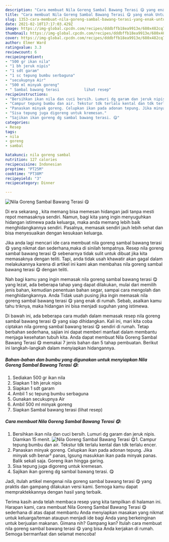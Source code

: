 ```yaml
---
description: "Cara membuat Nila Goreng Sambal Bawang Terasi 😋 yang enak Untuk Jualan"
title: "Cara membuat Nila Goreng Sambal Bawang Terasi 😋 yang enak Untuk Jualan"
slug: 1353-cara-membuat-nila-goreng-sambal-bawang-terasi-yang-enak-untuk-jualan
date: 2021-02-10T17:17:03.429Z
image: https://img-global.cpcdn.com/recipes/dddbffb18ea9913e/680x482cq70/nila-goreng-sambal-bawang-terasi-😋-foto-resep-utama.jpg
thumbnail: https://img-global.cpcdn.com/recipes/dddbffb18ea9913e/680x482cq70/nila-goreng-sambal-bawang-terasi-😋-foto-resep-utama.jpg
cover: https://img-global.cpcdn.com/recipes/dddbffb18ea9913e/680x482cq70/nila-goreng-sambal-bawang-terasi-😋-foto-resep-utama.jpg
author: Elmer Ward
ratingvalue: 3.3
reviewcount: 6
recipeingredient:
- "500 gr ikan nila"
- "1 bh jeruk nipis"
- "1 sdt garam"
- "1 sc tepung bumbu serbaguna"
- "secukupnya Air"
- "500 ml minyak goreng"
- " Sambal bawang terasi           lihat resep"
recipeinstructions:
- "Bersihkan ikan nila dan cuci bersih. Lumuri dg garam dan jeruk nipis. Diamkan 15 menit."
- "Campur tepung bumbu dan air. Tekstur tdk terlalu kental dan tdk terlalu encer."
- "Panaskan minyak goreng. Celupkan ikan pada adonan tepung. Jika minyak sdh benar² panas, lgsung masukkan ikan pada minyak panas. Balik sekali saja. Goreng ikan hingga garing."
- "Sisa tepung juga digoreng untuk kremesan."
- "Sajikan ikan goreng dg sambal bawang terasi. 😋"
categories:
- Resep
tags:
- nila
- goreng
- sambal

katakunci: nila goreng sambal 
nutrition: 127 calories
recipecuisine: Indonesian
preptime: "PT25M"
cooktime: "PT38M"
recipeyield: "3"
recipecategory: Dinner

---
```



![Nila Goreng Sambal Bawang Terasi 😋](https://img-global.cpcdn.com/recipes/dddbffb18ea9913e/680x482cq70/nila-goreng-sambal-bawang-terasi-😋-foto-resep-utama.jpg)

Di era  sekarang , kita memang bisa memesan hidangan jadi tanpa mesti repot memasaknya sendiri. Namun, bagi kita yang ingin menyuguhkan hidangan istimewa pada keluarga, maka anda memang lebih baik menghidangkannya sendiri. Pasalnya, memasak sendiri jauh lebih sehat dan bisa menyesuaikan dengan kesukaan keluarga.

Jika anda lagi mencari ide cara membuat nila goreng sambal bawang terasi 😋 yang nikmat dan sederhana,maka di sinilah tempatnya. Resep nila goreng sambal bawang terasi 😋  sebenarnya tidak sulit untuk dibuat jika kita memasaknya dengan teliti. Tapi, anda tidak usah khawatir akan gagal dalam melakukannya 
karena di artikel ini kami akan membahas nila goreng sambal bawang terasi 😋 dengan teliti.  



Nah bagi kamu yang ingin memasak nila goreng sambal bawang terasi 😋 yang lezat, ada beberapa tahap yang dapat dilakukan, mulai dari memilih jenis bahan, kemudian penentuan bahan segar, sampai cara mengolah dan menghidangkannya. Anda Tidak usah pusing jika ingin memasak nila goreng sambal bawang terasi 😋 yang enak di rumah. Sebab, asalkan kamu  tahu triknya, maka hidangan ini bisa menjadi suguhan yang istimewa.

Di bawah ini, ada beberapa cara mudah dalam memasak resep nila goreng sambal bawang terasi 😋 yang siap dihidangkan. Kali ini, mari kita coba ciptakan nila goreng sambal bawang terasi 😋 sendiri di rumah. Tetap berbahan sederhana, sajian ini dapat memberi manfaat dalam membantu menjaga kesehatan tubuh kita. Anda dapat membuat Nila Goreng Sambal Bawang Terasi 😋 memakai 7 jenis bahan dan 5 tahap pembuatan. Berikut ini langkah-langkah dalam menyiapkan hidangannya.

<!--inarticleads1-->

##### Bahan-bahan dan bumbu yang digunakan untuk menyiapkan Nila Goreng Sambal Bawang Terasi 😋:

1. Sediakan 500 gr ikan nila
1. Siapkan 1 bh jeruk nipis
1. Siapkan 1 sdt garam
1. Ambil 1 sc tepung bumbu serbaguna
1. Gunakan secukupnya Air
1. Ambil 500 ml minyak goreng
1. Siapkan  Sambal bawang terasi           (lihat resep)




<!--inarticleads2-->

##### Cara membuat Nila Goreng Sambal Bawang Terasi 😋:

1. Bersihkan ikan nila dan cuci bersih. Lumuri dg garam dan jeruk nipis. Diamkan 15 menit.
<img src="https://img-global.cpcdn.com/steps/54df60e184bcad50/160x128cq70/nila-goreng-sambal-bawang-terasi-😋-langkah-memasak-1-foto.jpg" alt="Nila Goreng Sambal Bawang Terasi 😋">1. Campur tepung bumbu dan air. Tekstur tdk terlalu kental dan tdk terlalu encer.
1. Panaskan minyak goreng. Celupkan ikan pada adonan tepung. Jika minyak sdh benar² panas, lgsung masukkan ikan pada minyak panas. Balik sekali saja. Goreng ikan hingga garing.
1. Sisa tepung juga digoreng untuk kremesan.
1. Sajikan ikan goreng dg sambal bawang terasi. 😋




Jadi, itulah artikel mengenai  nila goreng sambal bawang terasi 😋  yang praktis dan gampang dilakukan versi kami. Semoga kamu dapat mempraktekkannya dengan hasil yang terbaik. 

Terima kasih anda telah membaca resep yang kita tampilkan di halaman ini. Harapan kami, cara membuat  Nila Goreng Sambal Bawang Terasi 😋 sederhana di atas dapat membantu Anda menyiapkan masakan yang nikmat untuk keluarga/teman ataupun menjadi ide bagi Anda yang berkeinginan untuk berjualan makanan. Gimana nih? Gampang kan? Itulah cara membuat nila goreng sambal bawang terasi 😋 yang bisa Anda kerjakan di rumah. Semoga bermanfaat dan selamat mencoba!

